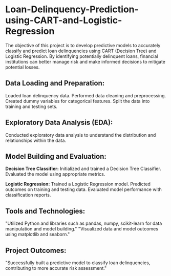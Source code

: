 # Loan-Delinquency-Prediction-using-CART-and-Logistic-Regression
  The objective of this project is to develop predictive models to accurately classify and predict loan delinquencies using CART (Decision Tree) and Logistic Regression. By identifying potentially delinquent loans,   financial institutions can better manage risk and make informed decisions to mitigate potential losses.

## Data Loading and Preparation:
  Loaded loan delinquency data.
  Performed data cleaning and preprocessing.
  Created dummy variables for categorical features.
  Split the data into training and testing sets.

## Exploratory Data Analysis (EDA):
Conducted exploratory data analysis to understand the distribution and relationships within the data.

## Model Building and Evaluation:
**Decision Tree Classifier:**
Initialized and trained a Decision Tree Classifier.
Evaluated the model using appropriate metrics.

**Logistic Regression:**
Trained a Logistic Regression model.
Predicted outcomes on training and testing data.
Evaluated model performance with classification reports.

## Tools and Technologies:
  "Utilized Python and libraries such as pandas, numpy, scikit-learn for data manipulation and model building."
  "Visualized data and model outcomes using matplotlib and seaborn."

## Project Outcomes:
  "Successfully built a predictive model to classify loan delinquencies, contributing to more accurate risk assessment."
